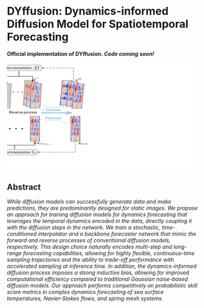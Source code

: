 # DYffusion:  Dynamics-informed Diffusion Model for Spatiotemporal Forecasting
**Official implementation of DYffusion. *Code coming soon!***

<img src="docs/DYffusion-diagram.svg">

## Abstract
*While diffusion models can successfully generate data and make predictions, they are predominantly designed for static images.
We propose an approach for training diffusion models for dynamics forecasting that leverages the temporal dynamics encoded in the data, directly coupling it with the diffusion steps in the network.
We train a stochastic, time-conditioned interpolator and a backbone forecaster network that mimic the forward and reverse processes of conventional diffusion models, respectively.
This design choice naturally encodes multi-step and long-range forecasting capabilities, allowing for highly flexible, continuous-time sampling trajectories and the ability to trade-off performance with accelerated sampling at inference time.
In addition, the dynamics-informed diffusion process imposes a strong inductive bias, allowing for improved computational efficiency compared to traditional Gaussian noise-based diffusion models.
Our approach performs competitively on probabilistic skill score metrics in complex dynamics forecasting of sea surface temperatures, Navier-Stokes flows, and spring mesh systems.*

